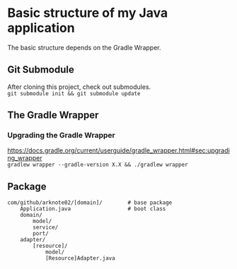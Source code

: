 # Basic structure of my Java application
The basic structure depends on the Gradle Wrapper.

## Git Submodule
After cloning this project, check out submodules.  
`git submodule init && git submodule update`

## The Gradle Wrapper
### Upgrading the Gradle Wrapper  
<https://docs.gradle.org/current/userguide/gradle_wrapper.html#sec:upgrading_wrapper>  
`gradlew wrapper --gradle-version X.X && ./gradlew wrapper`

## Package
    com/github/arknote02/[domain]/        # base package
        Application.java                  # boot class
        domain/
            model/
            service/
            port/
        adapter/
            [resource]/
                model/
                [Resource]Adapter.java
